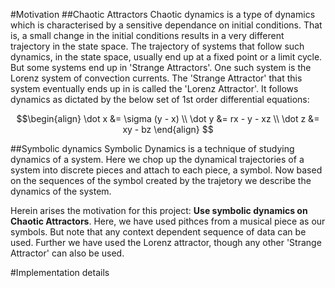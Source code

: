#Motivation
##Chaotic Attractors
Chaotic dynamics is a type of dynamics which is characterised by a sensitive dependance on initial conditions. That is, a small change in the initial conditions results in a very different trajectory in the state space. The trajectory of systems that follow such dynamics, in the state space, usually end up at a fixed point or a limit cycle. But some systems end up in 'Strange Attractors'. One such system is the Lorenz system of convection currents. The 'Strange Attractor' that this system eventually ends up in is called the 'Lorenz Attractor'.  It follows dynamics as dictated by the below set of 1st order differential equations:

$$\begin{align}
\dot x &= \sigma (y - x) \\
\dot y &= rx - y - xz \\
\dot z &= xy - bz 
\end{align}
$$ 

##Symbolic dynamics
Symbolic Dynamics is a technique of studying dynamics of a system. Here we chop up the dynamical trajectories of a system into discrete pieces and attach to each piece, a symbol. Now based on the sequences of the symbol created by the trajetory we describe the dynamics of the system. 

Herein arises the motivation for this project: **Use symbolic dynamics on Chaotic Attractors**. Here, we have used pithces from a musical piece as our symbols. But note that any context dependent sequence of data can be used.  Further we have used the Lorenz attractor, though any other 'Strange Attractor' can also be used. 

#Implementation details
